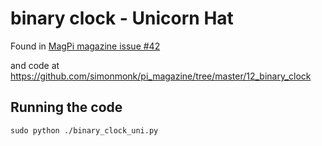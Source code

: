 # binary clock - Unicorn Hat


Found in [MagPi magazine issue #42](https://www.raspberrypi.org/magpi/issues/42/)

and code at https://github.com/simonmonk/pi_magazine/tree/master/12_binary_clock


## Running the code

```
sudo python ./binary_clock_uni.py
```
